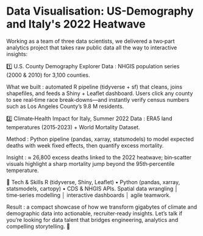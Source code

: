 # Data Visualisation: US-Demography and Italy's 2022 Heatwave
Working as a team of three data scientists, we delivered a two‑part analytics project that takes raw public data all the way to interactive insights:

1️⃣ U.S. County Demography Explorer
Data : NHGIS population series (2000 & 2010) for 3,100 counties.

What we built : automated R pipeline (tidyverse + sf) that cleans, joins shapefiles, and feeds a Shiny + Leaflet dashboard. Users click any county to see real‑time race break‑downs—and instantly verify census numbers such as Los Angeles County’s 9.8 M residents.

2️⃣ Climate‑Health Impact for Italy, Summer 2022
Data : ERA5 land temperatures (2015‑2023) + World Mortality Dataset.

Method : Python pipeline (pandas, xarray, statsmodels) to model expected deaths with week fixed effects, then quantify excess mortality.

Insight : ≈ 26,800 excess deaths linked to the 2022 heatwave; bin‑scatter visuals highlight a sharp mortality jump beyond the 95th‑percentile temperature.


🔧 Tech & Skills
R (tidyverse, Shiny, Leaflet) • Python (pandas, xarray, statsmodels, cartopy) • CDS & NHGIS APIs.
Spatial data wrangling │ time‑series modelling │ interactive dashboards │ agile teamwork.

Result : a compact showcase of how we transform gigabytes of climate and demographic data into actionable, recruiter‑ready insights. Let’s talk if you’re looking for data talent that bridges engineering, analytics and compelling storytelling. 📩


